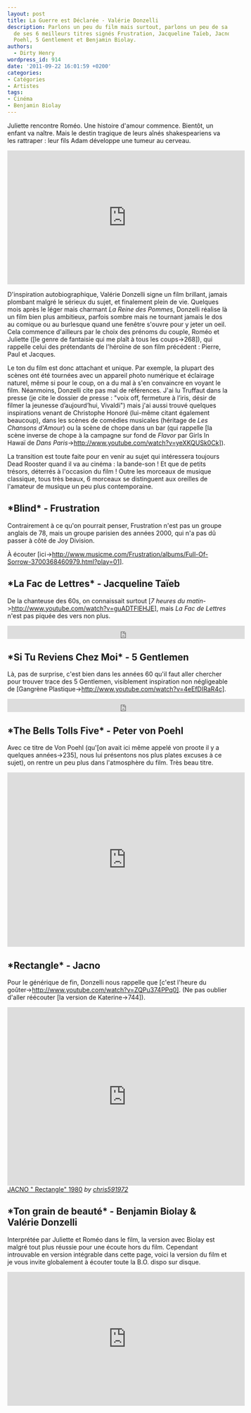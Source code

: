 ```yaml
---
layout: post
title: La Guerre est Déclarée - Valérie Donzelli
description: Parlons un peu du film mais surtout, parlons un peu de sa bande son et
  de ses 6 meilleurs titres signés Frustration, Jacqueline Taïeb, Jacno, Peter von
  Poehl, 5 Gentlement et Benjamin Biolay.
authors:
  - Dirty Henry
wordpress_id: 914
date: '2011-09-22 16:01:59 +0200'
categories:
- Catégories
- Artistes
tags:
- Cinéma
- Benjamin Biolay
---
```

Juliette rencontre Roméo. Une histoire d'amour commence. Bientôt, un enfant va naître. Mais le destin tragique de leurs aînés shakespeariens va les rattraper : leur fils Adam développe une tumeur au cerveau.

<iframe width="540" height="304" src="http://www.youtube.com/embed/VAOxTMZtiWM" frameborder="0" allowfullscreen></iframe>

D'inspiration autobiographique, Valérie Donzelli signe un film brillant, jamais plombant malgré le sérieux du sujet, et finalement plein de vie. Quelques mois après le léger mais charmant *La Reine des Pommes*, Donzelli réalise là un film bien plus ambitieux, parfois sombre mais ne tournant jamais le dos au comique ou au burlesque quand une fenêtre s'ouvre pour y jeter un oeil. Cela commence d'ailleurs par le choix des prénoms du couple, Roméo et Juliette ([le genre de fantaisie qui me plaît à tous les coups->268]), qui rappelle celui des prétendants de l'héroïne de son film précédent : Pierre, Paul et Jacques.

Le ton du film est donc attachant et unique. Par exemple, la plupart des scènes ont été tournées avec un appareil photo numérique et éclairage naturel, même si pour le coup, on a du mal à s'en convaincre en voyant le film. Néanmoins, Donzelli cite pas mal de références. J'ai lu Truffaut dans la presse (je cite le dossier de presse : "voix off, fermeture à l’iris, désir de filmer la jeunesse d’aujourd’hui, Vivaldi") mais j'ai aussi trouvé quelques inspirations venant de Christophe Honoré (lui-même citant également beaucoup), dans les scènes de comédies musicales (héritage de *Les Chansons d'Amour*) ou la scène de chope dans un bar (qui rappelle [la scène inverse de chope à la campagne sur fond de *Flavor* par Girls In Hawaï de *Dans Paris*->http://www.youtube.com/watch?v=yeXKQUSk0Ck]).

La transition est toute faite pour en venir au sujet qui intéressera toujours Dead Rooster quand il va au cinéma : la bande-son ! Et que de petits trésors, déterrés à l'occasion du film ! Outre les morceaux de musique classique, tous très beaux, 6 morceaux se distinguent aux oreilles de l'amateur de musique un peu plus contemporaine.

<h2>*Blind* - Frustration</h2>

Contrairement à ce qu'on pourrait penser, Frustration n'est pas un groupe anglais de 78, mais un groupe parisien des années 2000, qui n'a pas dû passer à côté de Joy Division.

À écouter [ici->http://www.musicme.com/Frustration/albums/Full-Of-Sorrow-3700368460979.html?play=01].

<h2>*La Fac de Lettres* - Jacqueline Taïeb</h2>

De la chanteuse des 60s, on connaissait surtout [*7 heures du matin*->http://www.youtube.com/watch?v=guADTFlEHJE], mais *La Fac de Lettres* n'est pas piquée des vers non plus.

<iframe width="540" height="30" src="http://www.youtube.com/embed/QZjExxr2S_c" frameborder="0" allowfullscreen></iframe>

<h2>*Si Tu Reviens Chez Moi* - 5 Gentlemen</h2>

Là, pas de surprise, c'est bien dans les années 60 qu'il faut aller chercher pour trouver trace des 5 Gentlemen, visiblement inspiration non négligeable de [Gangrène Plastique->http://www.youtube.com/watch?v=4eEfDIRaR4c].

<iframe width="540" height="30" src="http://www.youtube.com/embed/k8nCsxVGR0M" frameborder="0" allowfullscreen></iframe>

<h2>*The Bells Tolls Five* - Peter von Poehl</h2>

Avec ce titre de Von Poehl (qu'[on avait ici même appelé von proote il y a quelques années->235], nous lui présentons nos plus plates excuses à ce sujet), on rentre un peu plus dans l'atmosphère du film. Très beau titre.

<iframe width="540" height="396" src="http://www.youtube.com/embed/Pp5i3I6MVpE" frameborder="0" allowfullscreen></iframe>

<h2>*Rectangle* - Jacno</h2>

Pour le générique de fin, Donzelli nous rappelle que [c'est l'heure du goûter->http://www.youtube.com/watch?v=ZQPu374PPq0]. (Ne pas oublier d'aller réécouter [la version de Katerine->744]).

<iframe frameborder="0" width="540" height="405" src="http://www.dailymotion.com/embed/video/x33sv7?width=540"></iframe><br /><a href="http://www.dailymotion.com/video/x33sv7_jacno-rectangle-1980_music" target="_blank">JACNO &quot; Rectangle&quot; 1980</a> <i>by <a href="http://www.dailymotion.com/chris591972" target="_blank">chris591972</a></i>

<h2>*Ton grain de beauté* - Benjamin Biolay & Valérie Donzelli</h2>

Interprétée par Juliette et Roméo dans le film, la version avec Biolay est malgré tout plus réussie pour une écoute hors du film. Cependant introuvable en version intégrable dans cette page, voici la version du film et je vous invite globalement à écouter toute la B.O. dispo sur disque.

<iframe width="540" height="304" src="http://www.youtube.com/embed/NbwsIp1mDTs" frameborder="0" allowfullscreen></iframe>
